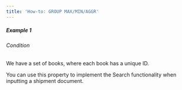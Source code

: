 ```yaml
---
title: 'How-to: GROUP MAX/MIN/AGGR'
---
```


##### Example 1

###### Condition

We have a set of books, where each book has a unique ID.



You can use this property to implement the Search functionality when inputting a shipment document.
